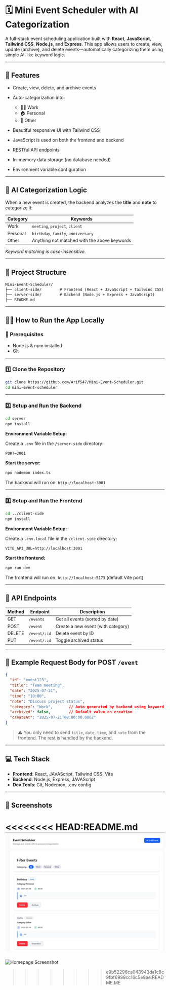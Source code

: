 # 🗓️ Mini Event Scheduler with AI Categorization

A full-stack event scheduling application built with **React**, **JavaScript**, **Tailwind CSS**, **Node.js**, and **Express**. This app allows users to create, view, update (archive), and delete events—automatically categorizing them using simple AI-like keyword logic.

---

## 🚀 Features

* Create, view, delete, and archive events
* Auto-categorization into:

  * 🧑‍💻 Work
  * 🏠 Personal
  * 📁 Other
* Beautiful responsive UI with Tailwind CSS
* JavaScript is used on both the frontend and backend
* RESTful API endpoints
* In-memory data storage (no database needed)
* Environment variable configuration

---

## 🧠 AI Categorization Logic

When a new event is created, the backend analyzes the **title** and **note** to categorize it:

| Category | Keywords                                 |
| -------- | ---------------------------------------- |
| Work     | `meeting`, `project`, `client`           |
| Personal | `birthday`, `family`, `anniversary`      |
| Other    | Anything not matched with the above keywords |

*Keyword matching is case-insensitive.*

---

## 📁 Project Structure

```
Mini-Event-Scheduler/
├── client-side/        # Frontend (React + JavaScript + Tailwind CSS)
├── server-side/        # Backend (Node.js + Express + JavaScript)
├── README.md
```

---

## 🧑‍💻 How to Run the App Locally

### 🔧 Prerequisites

* Node.js & npm installed
* Git

---

### 1️⃣ Clone the Repository

```bash
git clone https://github.com/Arif547/Mini-Event-Scheduler.git
cd mini-event-scheduler
```

---

### 2️⃣ Setup and Run the Backend

```bash
cd server
npm install
```

**Environment Variable Setup:**

Create a `.env`  file in the `/server-side` directory:

```env
PORT=3001
```

**Start the server:**

```bash
npx nodemon index.ts
```

The backend will run on: `http://localhost:3001`

---

### 3️⃣ Setup and Run the Frontend

```bash
cd ../client-side
npm install
```

**Environment Variable Setup:**

Create a `.env.local` file in the `/client-side` directory:

```env
VITE_API_URL=http://localhost:3001
```

**Start the frontend:**

```bash
npm run dev
```

The frontend will run on: `http://localhost:5173` (default Vite port)

---

## 📡 API Endpoints

| Method | Endpoint     | Description                        |
| ------ | ------------ | ---------------------------------- |
| GET    | `/events`    | Get all events (sorted by date)    |
| POST   | `/event`     | Create a new event (with category) |
| DELETE | `/event/:id` | Delete event by ID                 |
| PUT    | `/event/:id` | Toggle archived status             |

---

## 📝 Example Request Body for POST `/event`

```json
{
  "id": "event123",
  "title": "Team meeting",
  "date": "2025-07-21",
  "time": "10:00",
  "note": "Discuss project status",
  "category": "Work",       // Auto-generated by backend using keyword logic
  "archived": false,        // Default value on creation
  "createAt": "2025-07-21T08:00:00.000Z"
}
```

> ⚠️ You only need to send `title`, `date`, `time`, and `note` from the frontend. The rest is handled by the backend.

---

## 💻 Tech Stack

* **Frontend**: React, JAVAScript, Tailwind CSS, Vite
* **Backend**: Node.js, Express, JAVAScript
* **Dev Tools**: Git, Nodemon, .env config

---

## 📸 Screenshots 

<<<<<<<< HEAD:README.md
![Homepage Screenshot](/homepage.png)
========
![Homepage Screenshot](./assets/homepage.png)
>>>>>>>> e9b52296ca043943da1c8c9fbf6999cc16c5e9ae:README.ME


